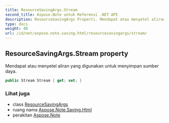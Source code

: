 ```yaml
---
title: ResourceSavingArgs.Stream
second_title: Aspose.Note untuk Referensi .NET API
description: ResourceSavingArgs Properti. Mendapat atau menyetel aliran yang digunakan untuk menyimpan sumber daya.
type: docs
weight: 40
url: /id/net/aspose.note.saving.html/resourcesavingargs/stream/
---
```

## ResourceSavingArgs.Stream property

Mendapat atau menyetel aliran yang digunakan untuk menyimpan sumber daya.

```csharp
public Stream Stream { get; set; }
```

### Lihat juga

* class [ResourceSavingArgs](../)
* ruang nama [Aspose.Note.Saving.Html](../../resourcesavingargs/)
* perakitan [Aspose.Note](../../../)


